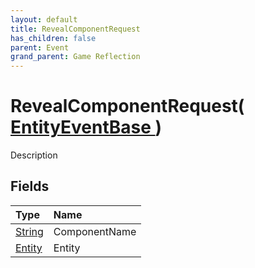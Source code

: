 ```yaml
---
layout: default
title: RevealComponentRequest
has_children: false
parent: Event
grand_parent: Game Reflection
---
```

# RevealComponentRequest( [ EntityEventBase ](/docs/game-reflection/events/entity_event_base) )
Description 

## Fields

| Type | Name |
|:-------------|:--------------|
| [String](/docs/game-reflection/components/string) | ComponentName |
| [Entity](/docs/game-reflection/classes/entity) | Entity |

